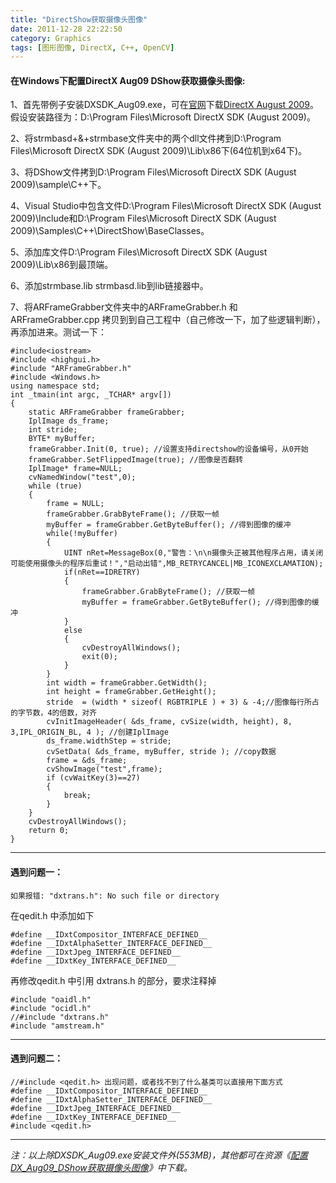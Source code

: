 ```yaml
---
title: "DirectShow获取摄像头图像"
date: 2011-12-28 22:22:50
category: Graphics
tags: [图形图像, DirectX, C++, OpenCV]
---
```


#### 在Windows下配置DirectX Aug09 DShow获取摄像头图像:

1、首先带例子安装DXSDK_Aug09.exe，可在[官网](http://msdn.microsoft.com/directx/)下载[DirectX August 2009](http://download.microsoft.com/download/4/C/F/4CFED5F5-B11C-4159-9ADC-E133B7E42E5C/DXSDK_Aug09.exe)。假设安装路径为：D:\Program Files\Microsoft DirectX SDK (August 2009)。

2、将strmbasd+&+strmbase文件夹中的两个dll文件拷到D:\Program Files\Microsoft DirectX SDK (August 2009)\Lib\x86下(64位机到x64下)。

3、将DShow文件拷到D:\Program Files\Microsoft DirectX SDK (August 2009)\sample\C++下。

<!-- more -->

4、Visual Studio中包含文件D:\Program Files\Microsoft DirectX SDK (August 2009)\Include和D:\Program Files\Microsoft DirectX SDK (August 2009)\Samples\C++\DirectShow\BaseClasses。

5、添加库文件D:\Program Files\Microsoft DirectX SDK (August 2009)\Lib\x86到最顶端。

6、添加strmbase.lib strmbasd.lib到lib链接器中。

7、将ARFrameGrabber文件夹中的ARFrameGrabber.h 和 ARFrameGrabber.cpp 拷贝到到自己工程中（自己修改一下，加了些逻辑判断），再添加进来。测试一下：

```c_cpp
#include<iostream>  
#include <highgui.h>  
#include "ARFrameGrabber.h"  
#include <Windows.h>  
using namespace std;  
int _tmain(int argc, _TCHAR* argv[])  
{  
    static ARFrameGrabber frameGrabber;  
    IplImage ds_frame;  
    int stride;  
    BYTE* myBuffer;  
    frameGrabber.Init(0, true); //设置支持directshow的设备编号，从0开始  
    frameGrabber.SetFlippedImage(true); //图像是否翻转  
    IplImage* frame=NULL;  
    cvNamedWindow("test",0);  
    while (true)  
    {  
        frame = NULL;  
        frameGrabber.GrabByteFrame(); //获取一帧  
        myBuffer = frameGrabber.GetByteBuffer(); //得到图像的缓冲  
        while(!myBuffer)  
        {  
            UINT nRet=MessageBox(0,"警告：\n\n摄像头正被其他程序占用，请关闭可能使用摄像头的程序后重试！","启动出错",MB_RETRYCANCEL|MB_ICONEXCLAMATION);  
            if(nRet==IDRETRY)  
            {  
                frameGrabber.GrabByteFrame(); //获取一帧  
                myBuffer = frameGrabber.GetByteBuffer(); //得到图像的缓冲  
            }  
            else  
            {  
                cvDestroyAllWindows();  
                exit(0);  
            }  
        }  
        int width = frameGrabber.GetWidth();  
        int height = frameGrabber.GetHeight();  
        stride  = (width * sizeof( RGBTRIPLE ) + 3) & -4;//图像每行所占的字节数，4的倍数，对齐  
        cvInitImageHeader( &ds_frame, cvSize(width, height), 8, 3,IPL_ORIGIN_BL, 4 ); //创建IplImage  
        ds_frame.widthStep = stride;  
        cvSetData( &ds_frame, myBuffer, stride ); //copy数据  
        frame = &ds_frame;  
        cvShowImage("test",frame);  
        if (cvWaitKey(3)==27)  
        {  
            break;  
        }  
    }  
    cvDestroyAllWindows();  
    return 0;  
}
```

----

#### 遇到问题一：

```c_cpp
如果报错: "dxtrans.h": No such file or directory
```

在qedit.h 中添加如下

```c_cpp
#define __IDxtCompositor_INTERFACE_DEFINED__   
#define __IDxtAlphaSetter_INTERFACE_DEFINED__   
#define __IDxtJpeg_INTERFACE_DEFINED__   
#define __IDxtKey_INTERFACE_DEFINED__  
```

再修改qedit.h 中引用 dxtrans.h 的部分，要求注释掉

```c_cpp
#include "oaidl.h"  
#include "ocidl.h"  
//#include "dxtrans.h"  
#include "amstream.h"  
```

----

#### 遇到问题二：

```c_cpp
//#include <qedit.h> 出现问题，或者找不到了什么基类可以直接用下面方式  
#define __IDxtCompositor_INTERFACE_DEFINED__   
#define __IDxtAlphaSetter_INTERFACE_DEFINED__   
#define __IDxtJpeg_INTERFACE_DEFINED__   
#define __IDxtKey_INTERFACE_DEFINED__   
#include <qedit.h>
```

---
*注：以上除DXSDK_Aug09.exe安装文件外(553MB)，其他都可在资源《[配置DX_Aug09_DShow获取摄像头图像](http://download.csdn.net/download/waterstrong/3981334)》中下载。*
